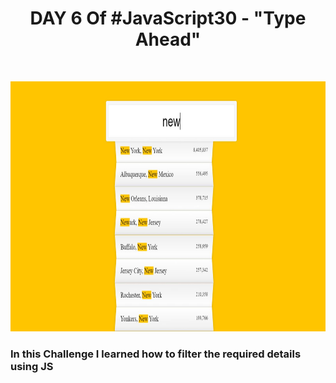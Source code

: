 <h1 align="center">DAY 6 Of #JavaScript30 - "Type Ahead"</h1>
<br>
<p align="center">
  <img src="output.JPG" height="400px" width="800px">
</p>
<h3>In this Challenge I learned how to filter the required details using JS</h3>
